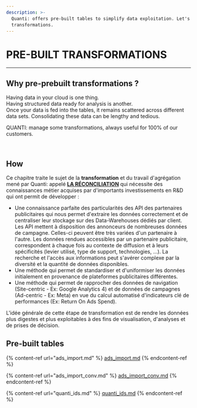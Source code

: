 ```yaml
---
description: >-
  Quanti: offers pre-built tables to simplify data exploitation. Let's jump into
  transformations.
---
```


# PRE-BUILT TRANSFORMATIONS

***

## Why pre-prebuilt transformations ?

Having data in your cloud is one thing. \
Having structured data ready for analysis is another.\
Once your data is fed into the tables, it remains scattered across different data sets. Consolidating these data can be lengthy and tedious.

QUANTI: manage some transformations, always useful for 100% of our customers.



<figure><img src="../.gitbook/assets/Capture d’écran 2024-04-09 à 16.39.08.png" alt=""><figcaption></figcaption></figure>

## How

Ce chapitre traite le sujet de la **transformation** et du travail d'agrégation mené par Quanti: appelé [**LA RÉCONCILIATION**](le-principe-de-reconciliation.md) qui nécessite des connaissances métier acquises par d'importants investissements en R\&D qui ont permit de développer :&#x20;

* Une connaissance parfaite des particularités des API des partenaires publicitaires qui nous permet d'extraire les données correctement et de centraliser leur stockage sur des Data-Warehouses dédiés par client. Les API mettent à disposition des annonceurs de nombreuses données de campagne. Celles-ci peuvent être très variées d'un partenaire à l'autre. Les données rendues accessibles par un partenaire publicitaire, correspondent à chaque fois au contexte de diffusion et à leurs spécificités (levier utilisé, type de support, technologies, ...). La recherche et l'accès aux informations peut s'avérer complexe par la diversité et la quantité de données disponibles.&#x20;
* Une méthode qui permet de standardiser et d'uniformiser les données initialement en provenance de plateformes publicitaires différentes.
* Une méthode qui permet de rapprocher des données de navigation (Site-centric - Ex: Google Analytics 4) et de données de campagnes (Ad-centric - Ex: Meta) en vue du calcul automatisé d'indicateurs clé de performances (Ex: Return On Ads Spend).

L'idée générale de cette étape de transformation est de rendre les données plus digestes et plus exploitables à des fins de visualisation, d'analyses et de prises de décision.

## Pre-built tables

{% content-ref url="ads_import.md" %}
[ads\_import.md](ads\_import.md)
{% endcontent-ref %}

{% content-ref url="ads_import_conv.md" %}
[ads\_import\_conv.md](ads\_import\_conv.md)
{% endcontent-ref %}

{% content-ref url="quanti_ids.md" %}
[quanti\_ids.md](quanti\_ids.md)
{% endcontent-ref %}

